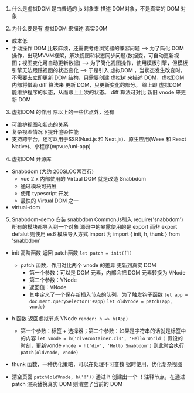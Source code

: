 1. 什么是虚拟DOM
  是由普通的 js 对象来 描述  DOM对象，不是真实的 DOM 对象

2. 为什么要是有 虚拟DOM 来描述 真实DOM 
  - 成本低
  - 手动操作 DOM 比较麻烦，还需要考虑浏览器的兼容问题 --> 为了简化 DOM 操作，出现MVVM框架，解决视图和状态同步问题(数据变，可自动更新视图；视图变化可自动更新数据) --> 为了简化视图操作，使用模板引擎，但模板引擎无法跟踪视图的状态变化 --> 于是引入 虚拟DOM ，当状态发生改变时，不需要去立即更新 DOM 结构，只需要创建 虚拟树 来描述 DOM，虚拟DOM 内部将借助 diff 算法来 更新 DOM，只更新变化的部分。
    综上即 虚拟DOM 能维护程序的状态，从而跟上上次的状态。 diff 算法可对比 新旧 vnode 来更新 DOM

3. 虚拟DOM 的作用
  除以上的一些优点外，还有
  - 可维护视图和状态的关系
  - 复杂视图情况下提升渲染性能
  - 支持跨平台，还可以用于SSR(Nust.js 和 Next.js)、原生应用(Weex 和 React Native)、小程序(mpvue/uni-app)

4. 虚拟DOM 开源库
  - Snabbdom (大约 200SLOC两百行)
    - vue 2.x 内部使用的 Virtaul DOM 就是改造 Snabbdom
    - 通过模块可拓展
    - 使用 typescript 开发
    - 最快的 Virtual DOM 之一
  - virtual-dom

5. Snabbdom-demo
  安装 snabbdom
  CommonJs引入 require('snabbdom')
  所有的模块都导入到一个对象
  源码中的暴露使用的是 export 而非 export defalut 则使用 es6 模块导入方式 import 为
    import { init, h, thunk } from 'snabbdom'
  - init 高阶函数 返回 patch函数
  ``` let patch = init([]) ```
    - patch 函数，作用对比两个 vnode 的差异 更新到真实 DOM
      - 第一个参数：可以是 DOM 元素，内部会把 DOM 元素转换为 VNode
      - 第二个参数：VNode
      - 返回值：VNode
      - 其中定义了一个保存新插入节点的队列，为了触发钩子函数
    ``` let app = document.querySelector('#app) ```
    ``` let oldVnode = patch(app, vnode) ```
  - h 函数 返回虚拟节点 VNode
    ```render: h => h(App)```
    - 第一个参数：标签 + 选择器；第二个参数：如果是字符串的话就是标签中的内容
    ``` let vnode = h('div#container.cls', 'Hello World') ```
    假设的时刻，更新vonde
    ``` vnode = h('div', 'Hello Snabbdom') ```
    则此时会执行
      ``` patch(oldVnode, vnode) ```
  - thunk 函数，一种优化策略，可以在处理不可变数 据时使用，优化复杂视图

  - 清空页面
    ``` patch(oldVnode, h('!')) ```
    通过 h 创建出一个 ！注释节点，在通过 patch 渲染替换真实 DOM 则清空了当前的 DOM 